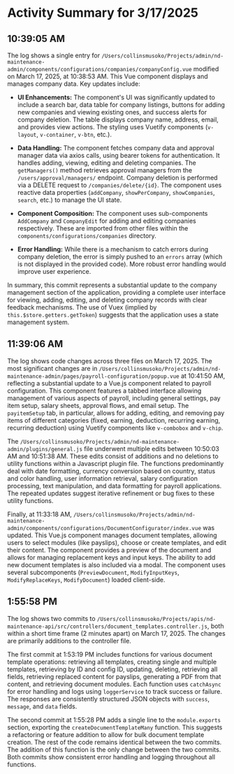 # Activity Summary for 3/17/2025

## 10:39:05 AM
The log shows a single entry for `/Users/collinsmusoko/Projects/admin/nd-maintenance-admin/components/configurations/companies/companyConfig.vue` modified on March 17, 2025, at 10:38:53 AM.  This Vue component displays and manages company data.  Key updates include:

* **UI Enhancements:** The component's UI was significantly updated to include a search bar, data table for company listings, buttons for adding new companies and viewing existing ones, and success alerts for company deletion.  The table displays company name, address, email, and provides view actions.  The styling uses Vuetify components (`v-layout`, `v-container`, `v-btn`, etc.).

* **Data Handling:** The component fetches company data and approval manager data via axios calls, using bearer tokens for authentication. It handles adding, viewing, editing and deleting companies.  The `getManagers()` method retrieves approval managers from the `/users/approval/managers/` endpoint.  Company deletion is performed via a DELETE request to `/companies/delete/{id}`. The component uses reactive data properties (`addCompany`, `showPerCompany`, `showCompanies`, `search`, etc.) to manage the UI state.

* **Component Composition:** The component uses sub-components `AddCompany` and `CompanyEdit` for adding and editing companies respectively. These are imported from other files within the `components/configurations/companies` directory.

* **Error Handling:** While there is a mechanism to catch errors during company deletion, the error is simply pushed to an `errors` array (which is not displayed in the provided code). More robust error handling would improve user experience.

In summary, this commit represents a substantial update to the company management section of the application, providing a complete user interface for viewing, adding, editing, and deleting company records with clear feedback mechanisms.  The use of Vuex (implied by `this.$store.getters.getToken`) suggests that the application uses a state management system.


## 11:39:06 AM
The log shows code changes across three files on March 17, 2025.  The most significant changes are in `/Users/collinsmusoko/Projects/admin/nd-maintenance-admin/pages/payroll-configuration/popup.vue` at 10:41:50 AM, reflecting a substantial update to a Vue.js component related to payroll configuration. This component features a tabbed interface allowing management of various aspects of payroll, including general settings, pay item setup, salary sheets, approval flows, and email setup. The `payitemSetup` tab, in particular, allows for adding, editing, and removing pay items of different categories (fixed, earning, deduction, recurring earning, recurring deduction) using Vuetify components like `v-combobox` and `v-chip`.

The `/Users/collinsmusoko/Projects/admin/nd-maintenance-admin/plugins/general.js` file underwent multiple edits between 10:50:03 AM and 10:51:38 AM. These edits consist of additions and no deletions to utility functions within a Javascript plugin file. The functions predominantly deal with date formatting, currency conversion based on country, status and color handling, user information retrieval, salary configuration processing, text manipulation, and data formatting for payroll applications.  The repeated updates suggest iterative refinement or bug fixes to these utility functions.

Finally, at 11:33:18 AM, `/Users/collinsmusoko/Projects/admin/nd-maintenance-admin/components/configurations/DocumentConfigurator/index.vue` was updated. This Vue.js component manages document templates, allowing users to select modules (like payslips), choose or create templates, and edit their content.  The component provides a preview of the document and allows for managing replacement keys and input keys.  The ability to add new document templates is also included via a modal.  The component uses several subcomponents (`PreviewDocument`, `ModifyInputKeys`, `ModifyReplaceKeys`, `ModifyDocument`) loaded client-side.


## 1:55:58 PM
The log shows two commits to `/Users/collinsmusoko/Projects/apis/nd-maintenance-api/src/controllers/document_templates.controller.js`, both within a short time frame (2 minutes apart) on March 17, 2025.  The changes are primarily additions to the controller file.

The first commit at 1:53:19 PM includes functions for various document template operations: retrieving all templates, creating single and multiple templates, retrieving by ID and config ID, updating, deleting, retrieving all fields,  retrieving replaced content for payslips, generating a PDF from that content, and retrieving document modules. Each function uses `catchAsync` for error handling and logs using `loggerService` to track success or failure.  The responses are consistently structured JSON objects with `success`, `message`, and `data` fields.

The second commit at 1:55:28 PM adds a single line to the `module.exports` section, exporting the `createDocumentTemplateMany` function. This suggests a refactoring or feature addition to allow for bulk document template creation.  The rest of the code remains identical between the two commits.  The addition of this function is the only change between the two commits.  Both commits show consistent error handling and logging throughout all functions.
